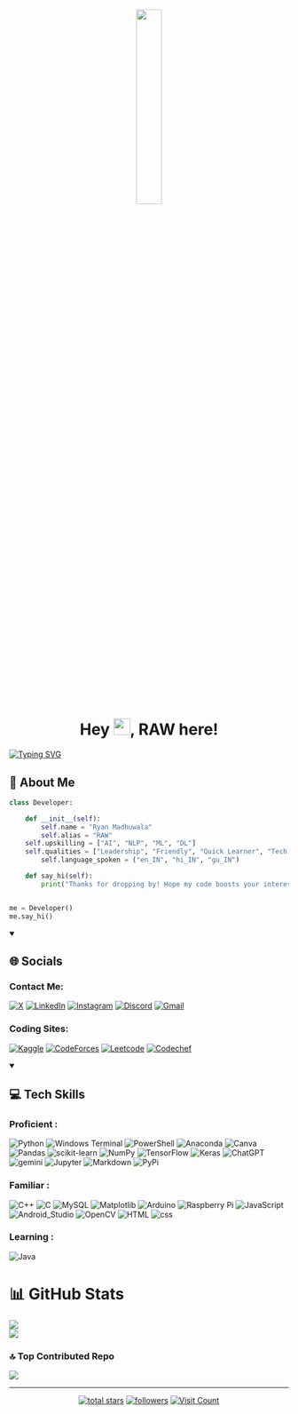 <h1 align="center">
  <a href="#">
    <img width="30%" height="auto" src="https://github.com/RAW-si18/RAW-si18/blob/main/raw_glitch.gif" height="175px"/>
  </a><br><br><br>
  <h1 align="center">Hey <img src="https://github.com/RAW-si18/RAW-si18/blob/main/star.gif" width="30px" height="30px" />, RAW here!<br>
</h1>
	
[![Typing SVG](https://readme-typing-svg.demolab.com?font=Lora&pause=1000&color=F7F7F7&center=true&vCenter=true&random=false&width=435&lines=Passionate+Artificial+Intelligence+Engineer;Student+of+IIIT+Gwalior+CSE+2023-27)](https://git.io/typing-svg)

## 👋 About Me

```python
class Developer:

    def __init__(self):
        self.name = "Ryan Madhuwala"
        self.alias = "RAW"
	self.upskilling = ["AI", "NLP", "ML", "DL"]
	self.qualities = ["Leadership", "Friendly", "Quick Learner", "Tech Enthusiast"]
        self.language_spoken = ("en_IN", "hi_IN", "gu_IN")

    def say_hi(self):
        print("Thanks for dropping by! Hope my code boosts your interest levels! 👋")


me = Developer()
me.say_hi()
```

<details open> 
  <summary><h2>🌐 Socials</h2></summary>
	
### Contact Me:
[![X](https://img.shields.io/badge/X-000000?style=for-the-badge&logo=x&logoColor=white)](https://x.com/RAWsi_18)
[![LinkedIn](https://img.shields.io/badge/LinkedIn-0077B5?style=for-the-badge&logo=linkedin&logoColor=white)](https://linkedin.com/in/ryanmadhuwala)
[![Instagram](https://img.shields.io/badge/Instagram-E4405F?style=for-the-badge&logo=instagram&logoColor=white)](https://instagram.com/raw_si18)
[![Discord](https://img.shields.io/badge/Discord-5865F2?style=for-the-badge&logo=discord&logoColor=white)](https://discordapp.com/users/raw_si)
[![Gmail](https://img.shields.io/badge/Gmail-D14836?style=for-the-badge&logo=gmail&logoColor=white)](mailto:intelligencecosmos@gmail.com)

### Coding Sites:
[![Kaggle](https://img.shields.io/badge/Kaggle-20BEFF?style=for-the-badge&logo=Kaggle&logoColor=white)](https://www.kaggle.com/rawsi18)
[![CodeForces](https://img.shields.io/badge/Codeforces-445f9d?style=for-the-badge&logo=Codeforces&logoColor=white)](https://codeforces.com/profile/RAW-si18)
[![Leetcode](https://img.shields.io/badge/-LeetCode-FFA116?style=for-the-badge&logo=LeetCode&logoColor=black)](https://leetcode.com/RAW_si18)
[![Codechef](https://img.shields.io/badge/Codechef-%23B92B27.svg?&style=for-the-badge&logo=Codechef&logoColor=white)](https://www.codechef.com/users/raw_si18)

</details>

<details open> 
  <summary><h2>💻 Tech Skills</h2></summary>
	
### **Proficient** :
![Python](https://img.shields.io/badge/python-3670A0?style=for-the-badge&logo=python&logoColor=ffdd54)
![Windows Terminal](https://img.shields.io/badge/Windows%20Terminal-%234D4D4D.svg?style=for-the-badge&logo=windows-terminal&logoColor=white)
![PowerShell](https://img.shields.io/badge/PowerShell-%235391FE.svg?style=for-the-badge&logo=powershell&logoColor=white)
![Anaconda](https://img.shields.io/badge/Anaconda-%2344A833.svg?style=for-the-badge&logo=anaconda&logoColor=white)
![Canva](https://img.shields.io/badge/Canva-%2300C4CC.svg?style=for-the-badge&logo=Canva&logoColor=white)
![Pandas](https://img.shields.io/badge/pandas-%23150458.svg?style=for-the-badge&logo=pandas&logoColor=white)
![scikit-learn](https://img.shields.io/badge/scikit--learn-%23F7931E.svg?style=for-the-badge&logo=scikit-learn&logoColor=white)
![NumPy](https://img.shields.io/badge/numpy-%23013243.svg?style=for-the-badge&logo=numpy&logoColor=white)
![TensorFlow](https://img.shields.io/badge/TensorFlow-FF6F00?style=for-the-badge&logo=tensorflow&logoColor=white)
![Keras](https://img.shields.io/badge/Keras-FF0000?style=for-the-badge&logo=keras&logoColor=white)
![ChatGPT](https://img.shields.io/badge/ChatGPT-74aa9c?style=for-the-badge&logo=openai&logoColor=white)
![gemini](https://img.shields.io/badge/Gemini-8E75B2?style=for-the-badge&logo=googlebard&logoColor=fff)
![Jupyter](https://img.shields.io/badge/Jupyter-F37626.svg?&style=for-the-badge&logo=Jupyter&logoColor=white)
![Markdown](https://img.shields.io/badge/Markdown-000000?style=for-the-badge&logo=markdown&logoColor=white)
![PyPi](https://img.shields.io/badge/pypi-3775A9?style=for-the-badge&logo=pypi&logoColor=white)

### **Familiar** :
![C++](https://img.shields.io/badge/c++-%2300599C.svg?style=for-the-badge&logo=c%2B%2B&logoColor=white)
![C](https://img.shields.io/badge/c-%2300599C.svg?style=for-the-badge&logo=c&logoColor=white)
![MySQL](https://img.shields.io/badge/mysql-%2300000f.svg?style=for-the-badge&logo=mysql&logoColor=white)
![Matplotlib](https://img.shields.io/badge/Matplotlib-%23ffffff.svg?style=for-the-badge&logo=Matplotlib&logoColor=black)
![Arduino](https://img.shields.io/badge/-Arduino-00979D?style=for-the-badge&logo=Arduino&logoColor=white)
![Raspberry Pi](https://img.shields.io/badge/-RaspberryPi-C51A4A?style=for-the-badge&logo=Raspberry-Pi)
![JavaScript](https://img.shields.io/badge/JavaScript-323330?style=for-the-badge&logo=javascript&logoColor=F7DF1E)
![Android_Studio](https://img.shields.io/badge/Android_Studio-3DDC84?style=for-the-badge&logo=android-studio&logoColor=white)
![OpenCV](https://img.shields.io/badge/OpenCV-27338e?style=for-the-badge&logo=OpenCV&logoColor=white)
![HTML](https://img.shields.io/badge/HTML5-E34F26?style=for-the-badge&logo=html5&logoColor=white)
![css](https://img.shields.io/badge/CSS3-1572B6?style=for-the-badge&logo=css3&logoColor=white)

### **Learning** :
![Java](https://img.shields.io/badge/java-%23ED8B00.svg?style=for-the-badge&logo=openjdk&logoColor=white)

</details>

# 📊 GitHub Stats

![](https://github-readme-streak-stats.herokuapp.com/?user=RAW-si18&theme=chartreuse-dark&hide_border=false)<br/>
![](https://github-readme-stats.vercel.app/api/top-langs/?username=RAW-si18&theme=chartreuse-dark&hide_border=false&include_all_commits=true&count_private=false&layout=compact)

### 🔝 Top Contributed Repo

![](https://github-contributor-stats.vercel.app/api?username=RAW-si18&limit=10&theme=radical&combine_all_yearly_contributions=true)

---
<!-- Social badges -->
<p align="center">
  <a href="https://github.com/RAW-si18?tab=repositories&sort=stargazers">
    <img alt="total stars" title="Total stars on GitHub" src="https://custom-icon-badges.demolab.com/github/stars/RAW-si18?color=55960c&style=for-the-badge&labelColor=488207&logo=star"/></a>
  <a href="https://github.com/RAW-si18?tab=followers">
    <img alt="followers" title="Follow me on Github" src="https://custom-icon-badges.demolab.com/github/followers/RAW-si18?color=236ad3&labelColor=1155ba&style=for-the-badge&logo=person-add&label=Follow&logoColor=white"/></a>
  <a href="https://visitcount.itsvg.in">
    <img src="https://visitcount.itsvg.in/api?id=RAW-si18&icon=2&color=8" alt="Visit Count" /></a>
</p>
